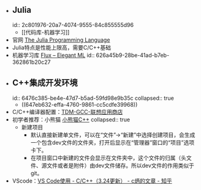- ## Julia
  id:: 2c801976-20a7-4074-9555-84c855555d96
	- [[代码库-机器学习]]
- 官网 [The Julia Programming Language](https://julialang.org/)
- Julia特点是性能上限高，需要C/C++基础
- 机器学习库 [Flux – Elegant ML](https://fluxml.ai/)
  id:: 626a45b9-28be-41ad-b7eb-362861b20c27
- ## C++集成开发环境
  id:: 6476c385-be4e-47d7-b5ad-59fd98e9b35c
  collapsed:: true
	- ((647eb632-effa-4760-9861-cc5cdfe39968))
- C/C++编译器配置：[TDM-GCC-联想应用商店](https://lestore.lenovo.com/detail/L101412)
- 初学者推荐：小熊猫 [小熊猫C++](https://royqh1979.gitee.io/redpandacpp/)
  collapsed:: true
	- 新建项目
		- 默认直接新建单文件，可以在“文件”->“新建”中选择创建项目，会生成一个包含dev文件的文件夹，打开后显示在“管理器”窗口的“项目”选项卡下。
		- 在项目窗口中新建的文件会显示在文件夹中，这个文件的归属（头文件、源文件或者是附件）由dev文件储存。所以dev文件的作用类似于git。
- VScode：[VS Code使用 - C/C++（3.24更新） - c炳的文章 - 知乎](https://zhuanlan.zhihu.com/p/442865609)